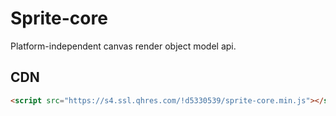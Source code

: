 # Sprite-core

Platform-independent canvas render object model api.

## CDN

```html
<script src="https://s4.ssl.qhres.com/!d5330539/sprite-core.min.js"></script>
```
